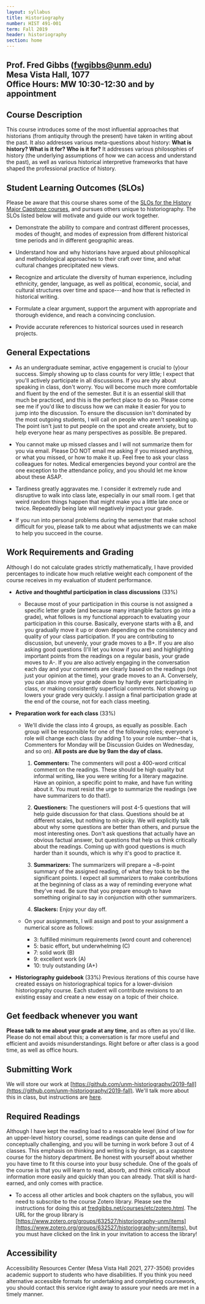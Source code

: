 ```yaml
---
layout: syllabus
title: Historiography
number: HIST 491-001
term: Fall 2019
header: historiography
section: home
---
```


Prof. Fred Gibbs \([fwgibbs@unm.edu](mailto:fwgibbs@unm.edu)\)    
Mesa Vista Hall, 1077    
Office Hours: MW 10:30-12:30 and by appointment    
-----

## Course Description
This course introduces some of the most influential approaches that historians (from antiquity through the present) have taken in writing about the past. It also addresses various meta-questions about history: **What is history? What is it for? Who is it for?** It addresses various philosophies of history (the underlying assumptions of how we can access and understand the past), as well as various historical interpretive frameworks that have shaped the professional practice of history.


## Student Learning Outcomes (SLOs)
Please be aware that this course shares some of the [SLOs for the History Major Capstone courses](http://history.unm.edu/undergraduate/learning-outcomes.html), and pursues others unique to historiography. The SLOs listed below will motivate and guide our work together.

* Demonstrate the ability to compare and contrast different processes, modes of thought, and modes of expression from different historical time periods and in different geographic areas.

* Understand how and why historians have argued about philosophical and methodological approaches to their craft over time, and what cultural changes precipitated new views.

* Recognize and articulate the diversity of human experience, including ethnicity, gender, language, as well as political, economic, social, and cultural structures over time and space---and how that is reflected in historical writing.

* Formulate a clear argument, support the argument with appropriate and thorough evidence, and reach a convincing conclusion.

* Provide accurate references to historical sources used in research projects.


## General Expectations
* As an undergraduate seminar, active engagement is crucial to (y)our success. Simply showing up to class counts for very little; I expect that you'll actively participate in all discussions. If you are shy about speaking in class, don't worry. You will become much more comfortable and fluent by the end of the semester. But it is an essential skill that much be practiced, and this is the perfect place to do so. Please come see me if you'd like to discuss how we can make it easier for you to jump into the discussion. To ensure the discussion isn't dominated by the most outgoing students, I will call on people who aren't speaking up. The point isn't just to put people on the spot and create anxiety, but to help everyone hear as many perspectives as possible. Be prepared.

* You cannot make up missed classes and I will not summarize them for you via email. Please DO NOT email me asking if you missed anything, or what you missed, or how to make it up. Feel free to ask your class colleagues for notes. Medical emergencies beyond your control are the one exception to the attendance policy, and you should let me know about these ASAP.

* Tardiness greatly aggravates me. I consider it extremely rude and disruptive to walk into class late, especially in our small room. I get that weird random things happen that might make you  a little late once or twice. Repeatedly being late will negatively impact your grade.

* If you run into personal problems during the semester that make school difficult for you, please talk to me about what adjustments we can make to help you succeed in the course.


## Work Requirements and Grading
Although I do not calculate grades strictly mathematically, I have provided percentages to indicate how much relative weight each component of the course receives in my evaluation of student performance.

- **Active and thoughtful participation in class discussions** (33%)

  - Because most of your participation in this course is not assigned a specific letter grade (and because many intangible factors go into a grade), what follows is my functional approach to evaluating your participation in this course. Basically, everyone starts with a B, and you gradually move it up or down depending on the consistency and quality of your class participation. If you are contributing to discussion, but unevenly, your grade moves to a B+. If you are also asking good questions (I'll let you know if you are) and highlighting important points from the readings on a regular basis, your grade moves to A-. If you are also actively engaging in the conversation each day and your comments are clearly based on the readings (not just your opinion at the time), your grade moves to an A. Conversely, you can also move your grade down by hardly ever participating in class, or making consistently superficial comments. Not showing up lowers your grade very quickly. I assign a final participation grade at the end of the course, not for each class meeting.

- **Preparation work for each class** (33%)

  - We'll divide the class into 4 groups, as equally as possible. Each group will be responsible for one of the following roles; everyone's role will change each class (by adding 1 to your role number--that is, Commenters for Monday will be Discussion Guides on Wednesday, and so on). **All posts are due by 9am the day of class.**

    1. **Commenters:** The commenters will post a 400-word critical comment on the readings. These should be high quality but informal writing, like you were writing for a literary magazine. Have an opinion, a specific point to make, and have fun writing about it. You must resist the urge to summarize the readings (we have summarizers to do that!).

    2. **Questioners:** The questioners will post 4-5 questions that will help guide discussion for that class. Questions should be at different scales, but nothing to nit-picky. We will explicitly talk about why some questions are better than others, and pursue the most interesting ones. Don't ask questions that actually have an obvious factual answer, but questions that help us think critically about the readings. Coming up with good questions is much harder than it sounds, which is why it's good to practice it.

    3. **Summarizers:** The summarizers will prepare a ~8-point summary of the assigned reading, of what they took to be the significant points. I expect all summarizers to make contributions at the beginning of class as a way of reminding everyone what they've read. Be sure that you prepare enough to have something original to say in conjunction with other summarizers.

    4. **Slackers:** Enjoy your day off.

  - On your assignments, I will assign and post to your assignment a numerical score as follows:
    - 3: fulfilled minimum requirements (word count and coherence)
    - 5: basic effort, but underwhelming (C)
    - 7: solid work (B)
    - 9: excellent work (A)
    - 10: truly outstanding (A+)

- **Historiography guidebook** (33%)
Previous iterations of this course have created essays on historiographical topics for a lower-division historiography course. Each student will contribute revisions to an existing essay and create a new essay on a topic of their choice.


## Get feedback whenever you want
**Please talk to me about your grade at any time**, and as often as you'd like. Please do not email about this; a conversation is far more useful and efficient and avoids misunderstandings. Right before or after class is a good time, as well as office hours.


## Submitting Work
We will store our work at [https://github.com/unm-historiography/2019-fall](https://github.com/unm-historiography/2019-fall). We'll talk more about this in class, but instructions are [here](http://fredgibbs.net/courses/etc/github-instructions.html).


## Required Readings
Although I have kept the reading load to a reasonable level (kind of low for an upper-level history course), some readings can quite dense and conceptually challenging, and you will be turning in work before 3 out of 4 classes. This emphasis on thinking and writing is by design, as a capstone course for the history department. Be honest with yourself about whether you have time to fit this course into your busy schedule. One of the goals of the course is that you will learn to read, absorb, and think critically about information more easily and quickly than you can already. That skill is hard-earned, and only comes with practice.

- To access all other articles and book chapters on the syllabus, you will need to subscribe to the course Zotero library. Please see the instructions for doing this at [fredgibbs.net/courses/etc/zotero.html](http://fredgibbs.net/courses/etc/zotero.html). The URL for the group library is [https://www.zotero.org/groups/632527/historiography-unm/items](https://www.zotero.org/groups/632527/historiography-unm/items), but you must have clicked on the link in your invitation to access the library!


## Accessibility
Accessibility Resources Center (Mesa Vista Hall 2021, 277-3506) provides academic support to students who have disabilities. If you think you need alternative accessible formats for undertaking and completing coursework, you should contact this service right away to assure your needs are met in a timely manner.
